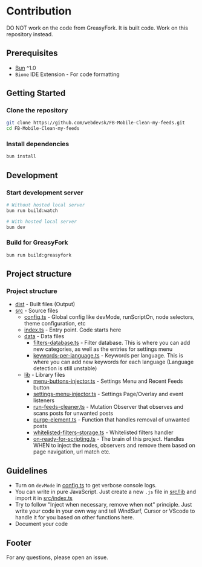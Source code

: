# Contribution

DO NOT work on the code from GreasyFork. It is built code. Work on this repository instead.

## Prerequisites

- [Bun](https://bun.sh/) ^1.0
- `Biome` IDE Extension - For code formatting

## Getting Started

### Clone the repository
```bash
git clone https://github.com/webdevsk/FB-Mobile-Clean-my-feeds.git
cd FB-Mobile-Clean-my-feeds
```
### Install dependencies
```bash
bun install
```

## Development

### Start development server
```bash
# Without hosted local server
bun run build:watch

# With hosted local server
bun dev
```

### Build for GreasyFork
```bash
bun run build:greasyfork
```

## Project structure

### Project structure

* [dist](dist) - Built files (Output)
* [src](src) - Source files
	+ [config.ts](src/config.ts) - Global config like devMode, runScriptOn, node selectors, theme configuration, etc
	+ [index.ts](src/index.ts) - Entry point. Code starts here
	+ [data](src/data) - Data files
		- [filters-database.ts](src/data/filters-database.ts) - Filter database. This is where you can add new categories, as well as the entries for settings menu
		- [keywords-per-language.ts](src/data/keywords-per-language.ts) - Keywords per language. This is where you can add new keywords for each language (Language detection is still unstable)
	+ [lib](src/lib) - Library files
		- [menu-buttons-injector.ts](src/lib/menu-buttons-injector.ts) - Settings Menu and Recent Feeds button
		- [settings-menu-injector.ts](src/lib/settings-menu-injector.ts) - Settings Page/Overlay and event listeners
		- [run-feeds-cleaner.ts](src/lib/run-feeds-cleaner.ts) - Mutation Observer that observes and scans posts for unwanted posts
		- [purge-element.ts](src/lib/purge-element.ts) - Function that handles removal of unwanted posts
		- [whitelisted-filters-storage.ts](src/lib/whitelisted-filters-storage.ts) - Whitelisted filters handler
		- [on-ready-for-scripting.ts](src/lib/on-ready-for-scripting.ts) - The brain of this project. Handles WHEN to inject the nodes, observers and remove them based on page navigation, url match etc.

## Guidelines

- Turn on `devMode` in [config.ts](src/config.ts) to get verbose console logs.
- You can write in pure JavaScript. Just create a new `.js` file in [src/lib](src/lib) and import it in [src/index.ts](src/index.ts)
- Try to follow "Inject when necessary, remove when not" principle. Just write your code in your own way and tell WindSurf, Cursor or VScode to handle it for you based on other functions here.
- Document your code

## Footer

For any questions, please open an issue.